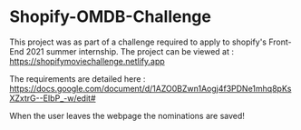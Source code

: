 # Shopify-OMDB-Challenge

This project was as part of a challenge required to apply to shopify's Front-End 2021 summer internship.
The project can be viewed at : https://shopifymoviechallenge.netlify.app 

The requirements are detailed here : https://docs.google.com/document/d/1AZO0BZwn1Aogj4f3PDNe1mhq8pKsXZxtrG--EIbP_-w/edit#

When the user leaves the webpage the nominations are saved! 
